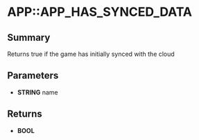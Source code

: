 # APP::APP_HAS_SYNCED_DATA

## Summary
Returns true if the game has initially synced with the cloud

## Parameters
* **STRING** name

## Returns
* **BOOL**